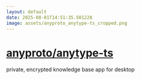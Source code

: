 ```yaml
---
layout: default
date: 2025-08-01T14:51:35.501228
image: assets/anyproto_anytype-ts_cropped.png
---
```


# [anyproto/anytype-ts](https://github.com/anyproto/anytype-ts)

private, encrypted knowledge base app for desktop
